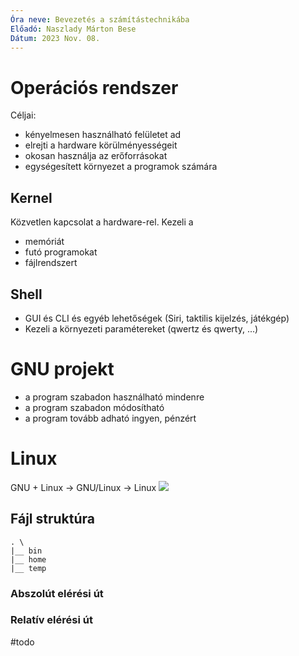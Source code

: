 ```yaml
---
Óra neve: Bevezetés a számítástechnikába
Előadó: Naszlady Márton Bese
Dátum: 2023 Nov. 08.
---
```

# Operációs rendszer
Céljai:
- kényelmesen használható felületet ad
- elrejti a hardware körülményességeit
- okosan használja az erőforrásokat
- egységesített környezet a programok számára
## Kernel
Közvetlen kapcsolat a hardware-rel. Kezeli a
- memóriát
- futó programokat
- fájlrendszert
## Shell
- GUI és CLI és egyéb lehetőségek (Siri, taktilis kijelzés, játékgép)
- Kezeli a környezeti paramétereket (qwertz és qwerty, ...)
# GNU projekt
- a program szabadon használható mindenre
- a program szabadon módosítható
- a program tovább adható ingyen, pénzért
# Linux
GNU + Linux -> GNU/Linux -> Linux
![](https://upload.wikimedia.org/wikipedia/commons/1/1b/Linux_Distribution_Timeline.svg)
## Fájl struktúra
```
. \
|__ bin
|__ home
|__ temp
```
### Abszolút elérési út
### Relatív elérési út
#todo 